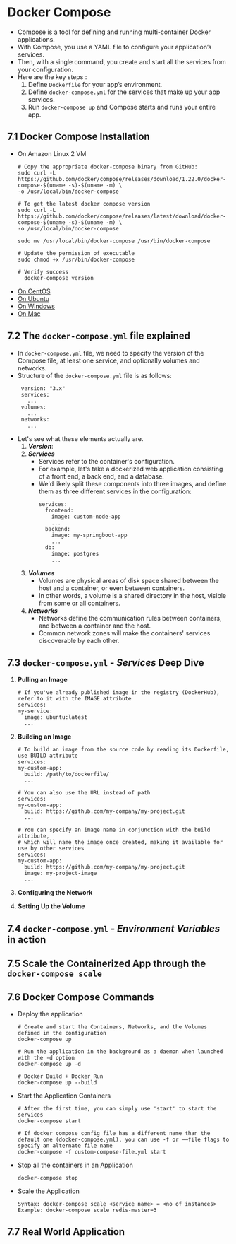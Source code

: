 # Docker Compose 
  - Compose is a tool for defining and running multi-container Docker applications.
  - With Compose, you use a YAML file to configure your application’s services.
  - Then, with a single command, you create and start all the services from your configuration.
  - Here are the key steps :
    1) Define `Dockerfile` for your app’s environment.
    2) Define `docker-compose.yml` for the services that make up your app services.
    3) Run `docker-compose up` and Compose starts and runs your entire app.

## 7.1 Docker Compose Installation
   - On Amazon Linux 2 VM
     ```
     # Copy the appropriate docker-compose binary from GitHub:
     sudo curl -L https://github.com/docker/compose/releases/download/1.22.0/docker-compose-$(uname -s)-$(uname -m) \
     -o /usr/local/bin/docker-compose

     # To get the latest docker compose version 
     sudo curl -L https://github.com/docker/compose/releases/latest/download/docker-compose-$(uname -s)-$(uname -m) \
     -o /usr/local/bin/docker-compose

     sudo mv /usr/local/bin/docker-compose /usr/bin/docker-compose
     
     # Update the permission of executable
     sudo chmod +x /usr/bin/docker-compose

     # Verify success
       docker-compose version
     ```
   - [On CentOS](https://docs.docker.com/compose/install/)
   - [On Ubuntu](https://docs.docker.com/compose/install/)
   - [On Windows](https://docs.docker.com/compose/install/)
   - [On Mac](https://docs.docker.com/compose/install/)
     
## 7.2 The `docker-compose.yml` file explained
   - In `docker-compose.yml` file, we need to specify the version of the Compose file, at least one service, and optionally volumes and networks.
   - Structure of the `docker-compose.yml` file is as follows:
     ```
      version: "3.x"
      services:
        ...
      volumes:
        ...
      networks:
        ...
     ```
   - Let's see what these elements actually are.
     1) <b>*Version*</b>:
     2) <b>*Services*</b>
        - Services refer to the container's configuration.
        - For example, let's take a dockerized web application consisting of a front end, a back end, and a database.
        - We'd likely split these components into three images, and define them as three different services in the configuration:
          ```
          services:
            frontend:
              image: custom-node-app
              ...
            backend:
              image: my-springboot-app
              ...
            db:
              image: postgres
              ...
          ```
     3) <b>*Volumes*</b>
        - Volumes are physical areas of disk space shared between the host and a container, or even between containers.
        - In other words, a volume is a shared directory in the host, visible from some or all containers.
     4) <b>*Networks*</b>
        - Networks define the communication rules between containers, and between a container and the host.
        - Common network zones will make the containers' services discoverable by each other.
 
## 7.3 `docker-compose.yml` - *Services* Deep Dive
   1) <b>Pulling an Image</b>
      ```
      # If you've already published image in the registry (DockerHub), refer to it with the IMAGE attribute
      services: 
      my-service:
        image: ubuntu:latest
        ...
      ```
   2) <b>Building an Image</b>
      ```
      # To build an image from the source code by reading its Dockerfile, use BUILD attribute
      services: 
      my-custom-app:
        build: /path/to/dockerfile/
        ...
      ```
      ```
      # You can also use the URL instead of path
      services: 
      my-custom-app:
        build: https://github.com/my-company/my-project.git
        ...
      ```
      ```
      # You can specify an image name in conjunction with the build attribute,
      # which will name the image once created, making it available for use by other services
      services: 
      my-custom-app:
        build: https://github.com/my-company/my-project.git
        image: my-project-image
        ...
      ```
      
   3) <b>Configuring the Network</b>
   4) <b>Setting Up the Volume</b>

## 7.4 `docker-compose.yml` - *Environment Variables* in action

## 7.5 Scale the Containerized App through the `docker-compose scale`

## 7.6 Docker Compose Commands
   - Deploy the application
     ```
     # Create and start the Containers, Networks, and the Volumes defined in the configuration
     docker-compose up

     # Run the application in the background as a daemon when launched with the -d option
     docker-compose up -d

     # Docker Build + Docker Run
     docker-compose up --build
     ```
   - Start the Application Containers
     ```
     # After the first time, you can simply use 'start' to start the services
     docker-compose start

     # If docker compose config file has a different name than the default one (docker-compose.yml), you can use -f or ––file flags to specify an alternate file name
     docker-compose -f custom-compose-file.yml start
     ```
   - Stop all the containers in an Application
     ```
     docker-compose stop
     ``` 
   - Scale the Application
     ```
     Syntax: docker-compose scale <service name> = <no of instances>
     Example: docker-compose scale redis-master=3
     ``` 
## 7.7 Real World Application
